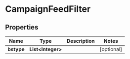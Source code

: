 

# CampaignFeedFilter


## Properties

Name | Type | Description | Notes
------------ | ------------- | ------------- | -------------
**bstype** | **List&lt;Integer&gt;** |  |  [optional]



